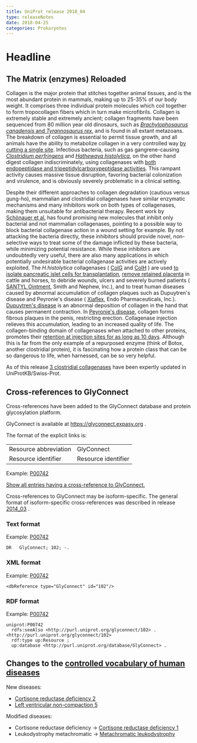 ```yaml
---
title: UniProt release 2018_04
type: releaseNotes
date: 2018-04-25
categories: Prokaryotes
---
```


# Headline

## The Matrix (enzymes) Reloaded

Collagen is the major protein that stitches together animal tissues, and is the most abundant protein in mammals, making up to 25-35% of our body weight. It comprises three individual protein molecules which coil together to form tropocollagen fibers which in turn make microfibrils. Collagen is extremely stable and extremely ancient; collagen fragments have been sequenced from 80 million year old dinosaurs, such as [_Brachylophosaurus canadensis_ and _Tyrannosaurus rex_](https://www.ncbi.nlm.nih.gov/pubmed/19407199,17431179,28111950), and is found in all extant metazoans. The breakdown of collagen is essential to permit tissue growth, and all animals have the ability to metabolize collagen in a very controlled way [by cutting a single site](https://www.ncbi.nlm.nih.gov/pubmed/23430258). Infectious bacteria, such as gas gangrene-causing [_Clostridium perfringens_](https://www.uniprot.org/taxonomy/1502) and [_Hathewaya histolytica_](https://www.uniprot.org/taxonomy/1498), on the other hand digest collagen indiscriminately, using collagenases with [both endopeptidase and tripeptidylcarboxypeptidase activities](https://www.ncbi.nlm.nih.gov/pubmed/3002446). This rampant activity causes massive tissue disruption, favoring bacterial colonization and virulence, and is obviously severely problematic in a clinical setting.

Despite their different approaches to collagen degradation (cautious versus gung-ho), mammalian and clostridial collagenases have similar enzymatic mechanisms and many inhibitors work on both types of collagenases, making them unsuitable for antibacterial therapy. Recent work by [Schönauer et al.](https://www.ncbi.nlm.nih.gov/pubmed/28820255) has found promising new molecules that inhibit only bacterial and not mammalian collagenases, pointing to a possible way to block bacterial collagenase action in a wound setting for example. By not attacking the bacteria directly, these inhibitors should provide novel, non-selective ways to treat some of the damage inflicted by these bacteria, while minimizing potential resistance. While these inhibitors are undoubtedly very useful, there are also many applications in which potentially undesirable bacterial collagenase activities are actively exploited. The _H.histolytica_ collagenases ( [ColG](https://www.uniprot.org/uniprotkb?query=gene:ColG+AND+reviewed:true) and [ColH](https://www.uniprot.org/uniprotkb?query=gene:ColH+AND+reviewed:true) ) are used [to isolate pancreatic islet cells for transplantation](https://www.ncbi.nlm.nih.gov/pubmed/18374061,22099748), [remove retained placenta](https://www.ncbi.nlm.nih.gov/pubmed/9699958) in cattle and horses, to debride wounds, ulcers and severely burned patients ( [SANTYL Ointment](https://www.santyl.com/), Smith and Nephew, Inc.), and to treat human diseases caused by abnormal accumulation of collagen plaques such as Dupuytren's disease and Peyronie's disease ( [Xiaflex](https://www.xiaflex.com/), Endo Pharmaceuticals, Inc.). [Dupuytren's disease](https://en.wikipedia.org/wiki/Dupuytren%27s_contracture) is an abnormal deposition of collagen in the hand that causes permanent contraction. In [Peyronie's disease](https://en.wikipedia.org/wiki/Peyronie%27s_disease), collagen forms fibrous plaques in the penis, restricting erection. Collagenase injection relieves this accumulation, leading to an increased quality of life. The collagen-binding domain of collagenases when attached to other proteins, promotes their [retention at injection sites for as long as 10 days](https://www.ncbi.nlm.nih.gov/pubmed/9618531). Although this is far from the only example of a repurposed enzyme (think of Botox, another clostridial protein), it is fascinating how a protein class that can be so dangerous to life, when harnessed, can be so very helpful.

As of this release [3 clostridial collagenases](https://www.uniprot.org/uniprotkb?query=Q9X721+OR+Q46085+OR+Q899Y1) have been expertly updated in UniProtKB/Swiss-Prot.

## Cross-references to GlyConnect

Cross-references have been added to the GlyConnect database and protein glycosylation platform.

GlyConnect is available at <https://glyconnect.expasy.org> .

The format of the explicit links is:

|                       |                     |
| :-------------------- | :------------------ |
| Resource abbreviation | GlyConnect          |
| Resource identifier   | Resource identifier |

Example: [P00742](https://www.uniprot.org/uniprotkb/P00742)

[Show all entries having a cross-reference to GlyConnect.](https://www.uniprot.org/uniprotkb?query=database:glyconnect)

Cross-references to GlyConnect may be isoform-specific. The general format of isoform-specific cross-references was described in release [2014_03](https://www.uniprot.org/release-notes/2014-03-19-release) .

### Text format

Example: [P00742](https://rest.uniprot.org/uniprotkb/P00742.txt)

    DR   GlyConnect; 102; -.

### XML format

Example: [P00742](https://rest.uniprot.org/uniprotkb/P00742.xml)

    <dbReference type="GlyConnect" id="102"/>

### RDF format

Example: [P00742](https://www.uniprot.org/uniprotkb/P00742.ttl)

    uniprot:P00742
      rdfs:seeAlso <http://purl.uniprot.org/glyconnect/102> .
    <http://purl.uniprot.org/glyconnect/102>
      rdf:type up:Resource ;
      up:database <http://purl.uniprot.org/database/GlyConnect> .

## Changes to the [controlled vocabulary of human diseases](https://ftp.uniprot.org/pub/databases/uniprot/current_release/knowledgebase/complete/docs/humdisease)

New diseases:

- [Cortisone reductase deficiency 2](https://www.uniprot.org/diseases/DI-05184)
- [Left ventricular non-compaction 5](https://www.uniprot.org/diseases/DI-05185)

Modified diseases:

- Cortisone reductase deficiency -&gt; [Cortisone reductase deficiency 1](https://www.uniprot.org/diseases/DI-01436)
- Leukodystrophy metachromatic -&gt; [Metachromatic leukodystrophy](https://www.uniprot.org/diseases/DI-00652)
